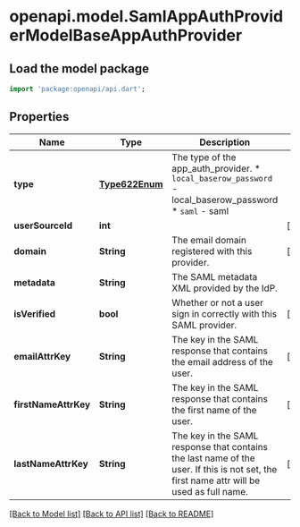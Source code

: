 # openapi.model.SamlAppAuthProviderModelBaseAppAuthProvider

## Load the model package
```dart
import 'package:openapi/api.dart';
```

## Properties
Name | Type | Description | Notes
------------ | ------------- | ------------- | -------------
**type** | [**Type622Enum**](Type622Enum.md) | The type of the app_auth_provider.  * `local_baserow_password` - local_baserow_password * `saml` - saml | 
**userSourceId** | **int** |  | [readonly] 
**domain** | **String** | The email domain registered with this provider. | [optional] 
**metadata** | **String** | The SAML metadata XML provided by the IdP. | 
**isVerified** | **bool** | Whether or not a user sign in correctly with this SAML provider. | [readonly] 
**emailAttrKey** | **String** | The key in the SAML response that contains the email address of the user. | [optional] 
**firstNameAttrKey** | **String** | The key in the SAML response that contains the first name of the user. | [optional] 
**lastNameAttrKey** | **String** | The key in the SAML response that contains the last name of the user. If this is not set, the first name attr will be used as full name. | [optional] 

[[Back to Model list]](../README.md#documentation-for-models) [[Back to API list]](../README.md#documentation-for-api-endpoints) [[Back to README]](../README.md)


